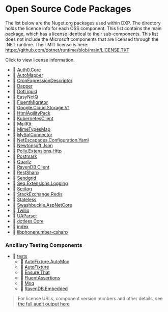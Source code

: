 # Open Source Code Packages

The list below are the Nuget.org packages used within DXP. The directory holds the licence info for each OSS component. This list contains the main package, which has a license identical to their sub-components. This list does not include the Microsoft components that are licensed through the .NET runtime. Their MIT license is here: <https://github.com/dotnet/runtime/blob/main/LICENSE.TXT>

Click to view license information.

* 📄 [Auth0.Core](Auth0.Core.md)
* 📄 [AutoMapper](AutoMapper.md)
* 📄 [CronExpressionDescriptor](CronExpressionDescriptor.md)
* 📄 [Dapper](Dapper.md)
* 📄 [DotLiquid](DotLiquid.md)
* 📄 [EasyNetQ](EasyNetQ.md)
* 📄 [FluentMigrator](FluentMigrator.md)
* 📄 [Google.Cloud.Storage.V1](Google.Cloud.Storage.V1.md)
* 📄 [HtmlAgilityPack](HtmlAgilityPack.md)
* 📄 [KubernetesClient](KubernetesClient.md)
* 📄 [MailKit](MailKit.md)
* 📄 [MimeTypesMap](MimeTypesMap.md)
* 📄 [MySqlConnector](MySqlConnector.md)
* 📄 [NetEscapades.Configuration.Yaml](NetEscapades.Configuration.Yaml.md)
* 📄 [Newtonsoft.Json](Newtonsoft.Json.md)
* 📄 [Polly.Extensions.Http](Polly.Extensions.Http.md)
* 📄 [Postmark](Postmark.md)
* 📄 [Quartz](Quartz.md)
* 📄 [RavenDB.Client](RavenDB.Client.md)
* 📄 [RestSharp](RestSharp.md)
* 📄 [Sendgrid](Sendgrid.md)
* 📄 [Seq.Extensions.Logging](Seq.Extensions.Logging.md)
* 📄 [Serilog](Serilog.md)
* 📄 [StackExchange.Redis](StackExchange.Redis.md)
* 📄 [Stateless](Stateless.md)
* 📄 [Swashbuckle.AspNetCore](Swashbuckle.AspNetCore.md)
* 📄 [Twilio](Twilio.md)
* 📄 [UAParser](UAParser.md)
* 📄 [dotless.Core](dotless.Core.md)
* 📄 [index](index.md)
* 📄 [libphonenumber\-csharp](libphonenumber-csharp.md)

### Ancillary Testing Components

* 📂 [tests](./tests)
  * 📄 [AutoFixture.AutoMoq](./tests/AutoFixture.AutoMoq.md)
  * 📄 [AutoFixture](./testsAutoFixture.md)
  * 📄 [Ensure.That](./testsEnsure.That.md)
  * 📄 [FluentAssertions](./testsFluentAssertions.md)
  * 📄 [Moq](./testsMoq.md)
  * 📄 [RavenDB.Embedded](./tests/RavenDB.Embedded.md)

> For license URLs, component version numbers and other details, see [the full audit output here](.audit-outut.yam)
